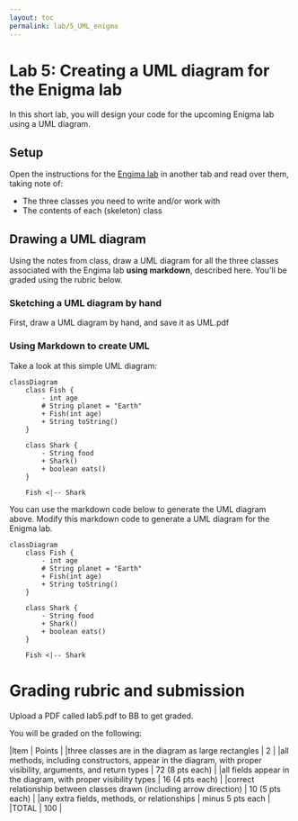 ```yaml
---
layout: toc
permalink: lab/5_UML_enigma
---
```


<script type="module">
  import mermaid from 'https://cdn.jsdelivr.net/npm/mermaid@11/dist/mermaid.esm.min.mjs';
</script>

# Lab 5: Creating a UML diagram for the Enigma lab

In this short lab, you will design your code for the upcoming Enigma lab using a UML diagram.

## Setup

Open the instructions for the [Engima lab](lab/6_enigma) in another tab and read over them, taking note of:

* The three classes you need to write and/or work with
* The contents of each (skeleton) class

## Drawing a UML diagram

Using the notes from class, draw a UML diagram for all the three classes associated with the Engima lab **using markdown**, described here. You'll be graded using the rubric below.

### Sketching a UML diagram by hand

First, draw a UML diagram by hand, and save it as UML.pdf

### Using Markdown to create UML

Take a look at this simple UML diagram:

```mermaid
classDiagram
    class Fish {
        - int age
        # String planet = "Earth"
        + Fish(int age)
        + String toString()
    }

    class Shark {
        - String food
        + Shark()
        + boolean eats()
    }

    Fish <|-- Shark

```

You can use the markdown code below to generate the UML diagram above. Modify this markdown code to generate a UML diagram for the Enigma lab.

```
classDiagram
    class Fish {
        - int age
        # String planet = "Earth"
        + Fish(int age)
        + String toString()
    }

    class Shark {
        - String food
        + Shark()
        + boolean eats()
    }

    Fish <|-- Shark

```

# Grading rubric and submission

Upload a PDF called lab5.pdf to BB to get graded.

You will be graded on the following:

|Item | Points |
|three classes are in the diagram as large rectangles | 2 |
|all methods, including constructors, appear in the diagram, with proper visibility, arguments, and return types | 72 (8 pts each) |
|all fields appear in the diagram, with proper visibility types | 16 (4 pts each) |
|correct relationship between classes drawn (including arrow direction) | 10 (5 pts each) |
|any extra fields, methods, or relationships | minus 5 pts each |
|TOTAL | 100 |

